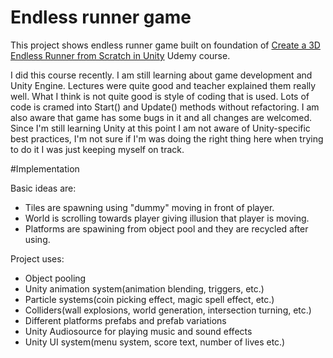 # Endless runner game 

This project shows endless runner game built on foundation of [Create a 3D Endless Runner from Scratch in Unity](https://www.udemy.com/course/endlessrunner/) Udemy course.

I did this course recently. I am still learning about game development and Unity Engine. Lectures were quite good and teacher explained them really well. What I think is not quite good is style of coding that is used. Lots of code is cramed into Start() and Update() methods without refactoring.
I am also aware that game has some bugs in it and all changes are welcomed. Since I'm still learning Unity at this point I am not aware of Unity-specific best practices, I'm not sure if I'm was doing the right thing here when trying to do it I was just keeping myself on track. 

#Implementation 

Basic ideas are: 

 - Tiles are spawning using "dummy" moving in front of player. 
 - World is scrolling towards player giving illusion that player is moving.
 - Platforms are spawining from object pool and they are recycled after using.

Project uses:
 
  - Object pooling 
  - Unity animation system(animation blending, triggers, etc.)
  - Particle systems(coin picking effect, magic spell effect, etc.)
  - Colliders(wall explosions, world generation, intersection turning, etc.)
  - Different platforms prefabs and prefab variations 
  - Unity Audiosource for playing music and sound effects
  - Unity UI system(menu system, score text, number of lives etc.)



  
